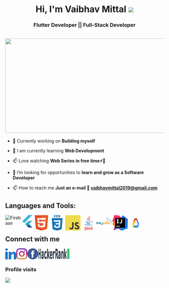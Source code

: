 <h1 align="center">Hi, I'm Vaibhav Mittal <img src="https://media.giphy.com/media/M9gbBd9nbDrOTu1Mqx/giphy.gif" width="40px"/> </h1>
<h3 align="center">Flutter Developer || Full-Stack Developer</h3>
<br />

<div align="center">
  <img src="https://media.giphy.com/media/dWesBcTLavkZuG35MI/giphy.gif" width="600" height="300"/>
</div>


- 🔭 Currently working on **Building myself**

- 🧠 I am currently learning **Web Development**

- 📫 Love watching **Web Series in free time⚡🙂**

- 🤝 I’m looking for opportunities to **learn and grow as a Software Developer**

- 📫 How to reach me **Just an e-mail 🎁 vaibhavmittal2019@gmail.com**


## Languages and Tools:

<img align="left" src="https://www.vectorlogo.zone/logos/firebase/firebase-icon.svg" alt="Firebase" width="50" height="50" /></p>
<img align="left" src="https://github.com/devicons/devicon/blob/master/icons/flutter/flutter-original.svg" title="Flutter" alt="Flutter" width="40" height="40"/></p>
<img align="left" src="https://github.com/devicons/devicon/blob/master/icons/html5/html5-original.svg" title="HTML5" alt="HTML" width="50" height="50"/></p>
<img align="left" src="https://github.com/devicons/devicon/blob/master/icons/css3/css3-plain-wordmark.svg"  title="CSS3" alt="CSS" width="50" height="50"/></p>
<img align="left" src="https://github.com/devicons/devicon/blob/master/icons/javascript/javascript-original.svg" title="JavaScript" alt="JavaScript" width="50" height="50"/></p>
<img align="left" src="https://github.com/vaibhavmittal2000/QwikLabs/blob/main/assets/java.svg" alt="Java" width="50" height="50" /></p>
<img align="left" src="https://github.com/devicons/devicon/blob/master/icons/mysql/mysql-original-wordmark.svg" title="MySQL"  alt="MySQL" width="50" height="40"/></p>
<img align="left" src="https://github.com/vaibhavmittal2000/QwikLabs/blob/main/assets/intellij-idea.svg" alt="IntellijIdea" width="50" height="50" /></p>
<img align="left" src="https://github.com/vaibhavmittal2000/QwikLabs/blob/main/assets/google_cloud.png" alt="GoogleCoud" width="50" height="50" /></p>
<br />
<br />


## Connect with me
<a href="https://www.linkedin.com/in/vaibhav-mittal-2000/"><img align="left" alt="LinkedIn" height="35" width="35" 
src="https://github.com/vaibhavmittal2000/QwikLabs/blob/main/assets/linkedin.svg"/></a>
<a href="https://www.instagram.com/vaibhavmittal2000/"><img align="left" alt="Instagram" height="35" width="35" src="https://github.com/vaibhavmittal2000/QwikLabs/blob/main/assets/instagram.png"/></a>
<a href="https://www.facebook.com/vaibhavmittal.7876695499/"><img align="left" alt="Facebook" height="35" width="35" src="https://github.com/vaibhavmittal2000/QwikLabs/blob/main/assets/facebook.png" /></a>
<a href="https://www.hackerrank.com/vaibhavmittal202"><img align="left" alt="HackerRank" height="35" width="100" src="https://github.com/vaibhavmittal2000/QwikLabs/blob/main/assets/HackerRank.png" /></a>
<br />
<br />


### Profile visits
<img src='https://profile-counter.glitch.me/vaibhavmittal2000/count.svg' width='auto'>
